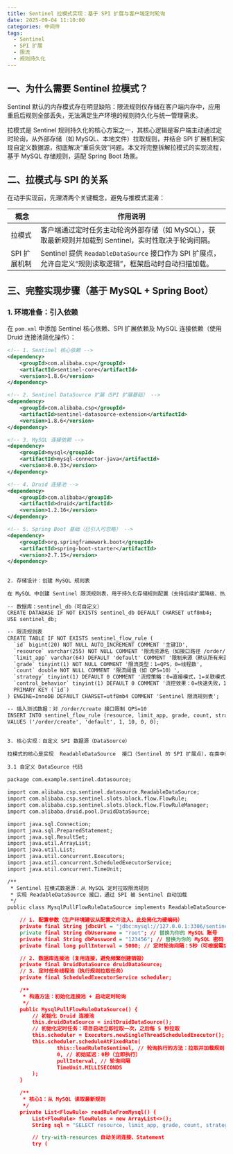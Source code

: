 ```yaml
---
title: Sentinel 拉模式实现：基于 SPI 扩展与客户端定时轮询
date: 2025-09-04 11:10:00
categories: 中间件
tags:
  - Sentinel
  - SPI 扩展
  - 限流
  - 规则持久化
---
```


## 一、为什么需要 Sentinel 拉模式？

Sentinel 默认的内存模式存在明显缺陷：限流规则仅存储在客户端内存中，应用重启后规则全部丢失，无法满足生产环境的规则持久化与统一管理需求。

拉模式是 Sentinel 规则持久化的核心方案之一，其核心逻辑是客户端主动通过定时轮询，从外部存储（如 MySQL、本地文件）拉取规则，并结合 SPI 扩展机制实现自定义数据源，彻底解决“重启失效”问题。本文将完整拆解拉模式的实现流程，基于 MySQL 存储规则，适配 Spring Boot 场景。


## 二、拉模式与 SPI 的关系

在动手实现前，先理清两个关键概念，避免与推模式混淆：

| 概念         | 作用说明                                                                 |
|--------------|--------------------------------------------------------------------------|
| 拉模式       | 客户端通过定时任务主动轮询外部存储（如 MySQL），获取最新规则并加载到 Sentinel，实时性取决于轮询间隔。 |
| SPI 扩展机制 | Sentinel 提供 `ReadableDataSource` 接口作为 SPI 扩展点，允许自定义“规则读取逻辑”，框架启动时自动扫描加载。 |


## 三、完整实现步骤（基于 MySQL + Spring Boot）

### 1. 环境准备：引入依赖

在 `pom.xml` 中添加 Sentinel 核心依赖、SPI 扩展依赖及 MySQL 连接依赖（使用 Druid 连接池简化操作）：

```xml
<!-- 1. Sentinel 核心依赖 -->
<dependency>
    <groupId>com.alibaba.csp</groupId>
    <artifactId>sentinel-core</artifactId>
    <version>1.8.6</version>
</dependency>

<!-- 2. Sentinel DataSource 扩展（SPI 扩展基础） -->
<dependency>
    <groupId>com.alibaba.csp</groupId>
    <artifactId>sentinel-datasource-extension</artifactId>
    <version>1.8.6</version>
</dependency>

<!-- 3. MySQL 连接依赖 -->
<dependency>
    <groupId>mysql</groupId>
    <artifactId>mysql-connector-java</artifactId>
    <version>8.0.33</version>
</dependency>

<!-- 4. Druid 连接池 -->
<dependency>
    <groupId>com.alibaba</groupId>
    <artifactId>druid</artifactId>
    <version>1.2.16</version>
</dependency>

<!-- 5. Spring Boot 基础（已引入可忽略） -->
<dependency>
    <groupId>org.springframework.boot</groupId>
    <artifactId>spring-boot-starter</artifactId>
    <version>2.7.15</version>
</dependency>
 
 
2. 存储设计：创建 MySQL 规则表
 
在 MySQL 中创建 Sentinel 限流规则表，用于持久化存储规则配置（支持后续扩展降级、热点规则等）：
 
-- 数据库：sentinel_db（可自定义）
CREATE DATABASE IF NOT EXISTS sentinel_db DEFAULT CHARSET utf8mb4;
USE sentinel_db;

-- 限流规则表
CREATE TABLE IF NOT EXISTS sentinel_flow_rule (
  `id` bigint(20) NOT NULL AUTO_INCREMENT COMMENT '主键ID',
  `resource` varchar(255) NOT NULL COMMENT '限流资源名（如接口路径 /order/create）',
  `limit_app` varchar(64) DEFAULT 'default' COMMENT '限制来源（默认所有来源）',
  `grade` tinyint(1) NOT NULL COMMENT '限流类型：1=QPS，0=线程数',
  `count` double NOT NULL COMMENT '限流阈值（如 QPS=10）',
  `strategy` tinyint(1) DEFAULT 0 COMMENT '流控策略：0=直接模式，1=关联模式，2=链路模式',
  `control_behavior` tinyint(1) DEFAULT 0 COMMENT '流控效果：0=快速失败，1=预热，2=排队',
  PRIMARY KEY (`id`)
) ENGINE=InnoDB DEFAULT CHARSET=utf8mb4 COMMENT 'Sentinel 限流规则表';

-- 插入测试数据：对 /order/create 接口限制 QPS=10
INSERT INTO sentinel_flow_rule (resource, limit_app, grade, count, strategy, control_behavior)
VALUES ('/order/create', 'default', 1, 10, 0, 0);
 
 
3. 核心实现：自定义 SPI 数据源（DataSource）
 
拉模式的核心是实现  ReadableDataSource  接口（Sentinel 的 SPI 扩展点），在类中封装“定时轮询逻辑”与“MySQL 规则读取逻辑”。
 
3.1 自定义 DataSource 代码
 
package com.example.sentinel.datasource;

import com.alibaba.csp.sentinel.datasource.ReadableDataSource;
import com.alibaba.csp.sentinel.slots.block.flow.FlowRule;
import com.alibaba.csp.sentinel.slots.block.flow.FlowRuleManager;
import com.alibaba.druid.pool.DruidDataSource;

import java.sql.Connection;
import java.sql.PreparedStatement;
import java.sql.ResultSet;
import java.util.ArrayList;
import java.util.List;
import java.util.concurrent.Executors;
import java.util.concurrent.ScheduledExecutorService;
import java.util.concurrent.TimeUnit;

/**
 * Sentinel 拉模式数据源：从 MySQL 定时拉取限流规则
 * 实现 ReadableDataSource 接口，通过 SPI 被 Sentinel 自动加载
 */
public class MysqlPullFlowRuleDataSource implements ReadableDataSource<Void, List<FlowRule>> {

    // 1. 配置参数（生产环境建议从配置文件注入，此处简化为硬编码）
    private final String jdbcUrl = "jdbc:mysql://127.0.0.1:3306/sentinel_db?useSSL=false&serverTimezone=UTC";
    private final String dbUsername = "root"; // 替换为你的 MySQL 账号
    private final String dbPassword = "123456"; // 替换为你的 MySQL 密码
    private final long pullInterval = 5000; // 定时轮询间隔：5秒（可根据需求调整）

    // 2. 数据库连接池（复用连接，避免频繁创建销毁）
    private final DruidDataSource druidDataSource;
    // 3. 定时任务线程池（执行规则拉取任务）
    private final ScheduledExecutorService scheduler;

    /**
     * 构造方法：初始化连接池 + 启动定时轮询
     */
    public MysqlPullFlowRuleDataSource() {
        // 初始化 Druid 连接池
        this.druidDataSource = initDruidDataSource();
        // 初始化定时任务：项目启动立即拉取一次，之后每 5 秒拉取
        this.scheduler = Executors.newSingleThreadScheduledExecutor();
        this.scheduler.scheduleAtFixedRate(
                this::loadRuleToSentinel, // 轮询执行的方法：拉取并加载规则
                0, // 初始延迟：0秒（立即执行）
                pullInterval, // 轮询间隔
                TimeUnit.MILLISECONDS
        );
    }

    /**
     * 核心1：从 MySQL 读取最新规则
     */
    private List<FlowRule> readRuleFromMysql() {
        List<FlowRule> flowRules = new ArrayList<>();
        String sql = "SELECT resource, limit_app, grade, count, strategy, control_behavior FROM sentinel_flow_rule";

        // try-with-resources 自动关闭连接、Statement
        try (